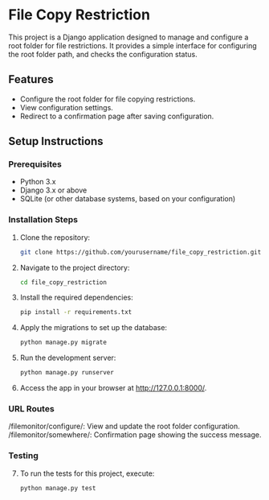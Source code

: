 # File Copy Restriction

This project is a Django application designed to manage and configure a root folder for file restrictions. It provides a simple interface for configuring the root folder path, and checks the configuration status.

## Features

- Configure the root folder for file copying restrictions.
- View configuration settings.
- Redirect to a confirmation page after saving configuration.

## Setup Instructions

### Prerequisites

- Python 3.x
- Django 3.x or above
- SQLite (or other database systems, based on your configuration)

### Installation Steps

1. Clone the repository:

   ```bash
   git clone https://github.com/yourusername/file_copy_restriction.git
   
2. Navigate to the project directory:
   ```bash
   cd file_copy_restriction

3. Install the required dependencies:
   ```bash
   pip install -r requirements.txt

4. Apply the migrations to set up the database:
   ```bash
   python manage.py migrate

5. Run the development server:
   ```bash
   python manage.py runserver

6. Access the app in your browser at http://127.0.0.1:8000/.
### URL Routes
/filemonitor/configure/: View and update the root folder configuration.
/filemonitor/somewhere/: Confirmation page showing the success message.

### Testing
7. To run the tests for this project, execute:
   ```bash
   python manage.py test

   



